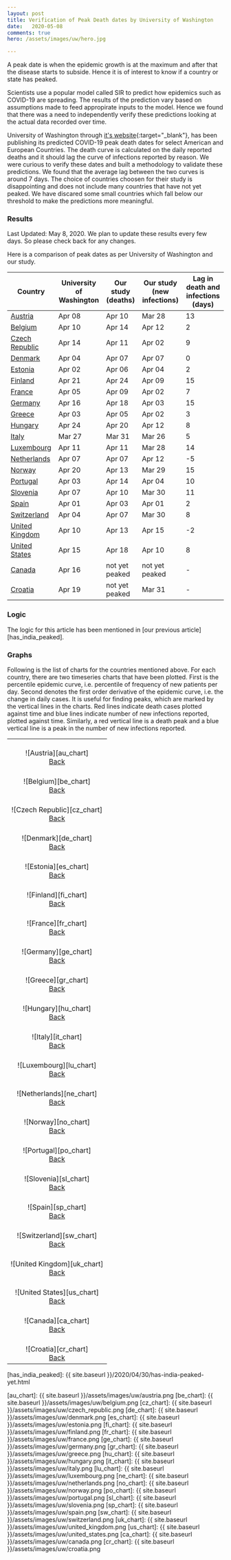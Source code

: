 ```yaml
---
layout: post
title: Verification of Peak Death dates by University of Washington
date:   2020-05-08
comments: true
hero: /assets/images/uw/hero.jpg

---
```


A peak date is when the epidemic growth is at the maximum and after that the disease starts to subside. Hence it is of interest to know if a country or state has peaked. 

Scientists use a popular model called SIR to predict how epidemics such as COVID-19 are spreading. The results of the prediction vary based on assumptions made to feed appropirate inputs to the model. Hence we found that there was a need to independently verify these predictions looking at the actual data recorded over time.

University of Washington through [it's website][hd_website]{:target="_blank"}, has been publishing its predicted COVID-19 peak death dates for select American and European Countries. The death curve is calculated on the daily reported deaths and it should lag the curve of infections reported by reason. We were curious to verify these dates and built a methodology to validate these predictions.  We found that the average lag between the two curves is around 7 days. The choice of countries choosen for their study is disappointing and does not include many countries that have not yet peaked. We have discared some small countries which fall below our threshold to make the predictions more meaningful.

### Results

Last Updated: May 8, 2020. We plan to update these results every few days. So please check back for any changes.

Here is a comparison of peak dates as per University of Washington and our study.

<a name="table"></a>

Country | University of Washington | Our study (deaths) | Our study (new infections) | Lag in death and infections (days)
--- | --- | --- | --- | ---
[Austria](#austria)|Apr 08|Apr 10|Mar 28|13
[Belgium](#belgium)|Apr 10|Apr 14|Apr 12|2
[Czech Republic](#czech_republic)|Apr 14|Apr 11|Apr 02|9
[Denmark](#denmark)|Apr 04|Apr 07|Apr 07|0
[Estonia](#estonia)|Apr 02|Apr 06|Apr 04|2
[Finland](#finland)|Apr 21|Apr 24|Apr 09|15
[France](#france)|Apr 05|Apr 09|Apr 02|7
[Germany](#germany)|Apr 16|Apr 18|Apr 03|15
[Greece](#greece)|Apr 03|Apr 05|Apr 02|3
[Hungary](#hungary)|Apr 24|Apr 20|Apr 12|8
[Italy](#italy)|Mar 27|Mar 31|Mar 26|5
[Luxembourg](#luxembourg)|Apr 11|Apr 11|Mar 28|14
[Netherlands](#netherlands)|Apr 07|Apr 07|Apr 12|-5
[Norway](#norway)|Apr 20|Apr 13|Mar 29|15
[Portugal](#portugal)|Apr 03|Apr 14|Apr 04|10
[Slovenia](#slovenia)|Apr 07|Apr 10|Mar 30|11
[Spain](#spain)|Apr 01|Apr 03|Apr 01|2
[Switzerland](#switzerland)|Apr 04|Apr 07|Mar 30|8
[United Kingdom](#united_kingdom)|Apr 10|Apr 13|Apr 15|-2
[United States](#united_states)|Apr 15|Apr 18|Apr 10|8
[Canada](#canada)|Apr 16|not yet peaked|not yet peaked|-
[Croatia](#croatia)|Apr 19|not yet peaked|Mar 31|-

### Logic
The logic for this article has been mentioned in [our previous article][has_india_peaked].

### Graphs

Following is the list of charts for the countries mentioned above. For each country, there are two timeseries charts that have been plotted. First is the percentile epidemic curve, i.e. percentile of frequency of new patients per day. Second denotes the first order derivative of the epidemic curve, i.e. the change in daily cases. It is useful for finding peaks, which are marked by the vertical lines in the charts. Red lines indicate death cases plotted against time and blue lines indicate number of new infections reported, plotted against time. Similarly, a red vertical line is a death peak and a blue vertical line is a peak in the number of new infections reported.

| |
|:---:|
| <a name="austria"></a><br /> ![Austria][au_chart] <br />[Back](#table) |
| <a name="belgium"></a><br /> ![Belgium][be_chart] <br />[Back](#table) |
| <a name="czech_republic"></a><br /> ![Czech Republic][cz_chart] <br />[Back](#table) |
| <a name="denmark"></a><br /> ![Denmark][de_chart] <br />[Back](#table) |
| <a name="estonia"></a><br /> ![Estonia][es_chart] <br />[Back](#table) |
| <a name="finland"></a><br /> ![Finland][fi_chart] <br />[Back](#table) |
| <a name="france"></a><br /> ![France][fr_chart] <br />[Back](#table) |
| <a name="germany"></a><br /> ![Germany][ge_chart] <br />[Back](#table) |
| <a name="greece"></a><br /> ![Greece][gr_chart] <br />[Back](#table) |
| <a name="hungary"></a><br /> ![Hungary][hu_chart] <br />[Back](#table) |
| <a name="italy"></a><br /> ![Italy][it_chart] <br />[Back](#table) |
| <a name="luxembourg"></a><br /> ![Luxembourg][lu_chart] <br />[Back](#table) |
| <a name="netherlands"></a><br /> ![Netherlands][ne_chart] <br />[Back](#table) |
| <a name="norway"></a><br /> ![Norway][no_chart] <br />[Back](#table) |
| <a name="portugal"></a><br /> ![Portugal][po_chart] <br />[Back](#table) |
| <a name="slovenia"></a><br /> ![Slovenia][sl_chart] <br />[Back](#table) |
| <a name="spain"></a><br /> ![Spain][sp_chart] <br />[Back](#table) |
| <a name="switzerland"></a><br /> ![Switzerland][sw_chart] <br />[Back](#table) |
| <a name="united_kingdom"></a><br /> ![United Kingdom][uk_chart] <br />[Back](#table) |
| <a name="united_states"></a><br /> ![United States][us_chart] <br />[Back](#table) |
| <a name="canada"></a><br /> ![Canada][ca_chart] <br />[Back](#table) |
| <a name="croatia"></a><br /> ![Croatia][cr_chart] <br />[Back](#table) |

[hd_website]: https://covid19.healthdata.org/projections
[has_india_peaked]: {{ site.baseurl }}/2020/04/30/has-india-peaked-yet.html

[au_chart]: {{ site.baseurl }}/assets/images/uw/austria.png
[be_chart]: {{ site.baseurl }}/assets/images/uw/belgium.png
[cz_chart]: {{ site.baseurl }}/assets/images/uw/czech_republic.png
[de_chart]: {{ site.baseurl }}/assets/images/uw/denmark.png
[es_chart]: {{ site.baseurl }}/assets/images/uw/estonia.png
[fi_chart]: {{ site.baseurl }}/assets/images/uw/finland.png
[fr_chart]: {{ site.baseurl }}/assets/images/uw/france.png
[ge_chart]: {{ site.baseurl }}/assets/images/uw/germany.png
[gr_chart]: {{ site.baseurl }}/assets/images/uw/greece.png
[hu_chart]: {{ site.baseurl }}/assets/images/uw/hungary.png
[it_chart]: {{ site.baseurl }}/assets/images/uw/italy.png
[lu_chart]: {{ site.baseurl }}/assets/images/uw/luxembourg.png
[ne_chart]: {{ site.baseurl }}/assets/images/uw/netherlands.png
[no_chart]: {{ site.baseurl }}/assets/images/uw/norway.png
[po_chart]: {{ site.baseurl }}/assets/images/uw/portugal.png
[sl_chart]: {{ site.baseurl }}/assets/images/uw/slovenia.png
[sp_chart]: {{ site.baseurl }}/assets/images/uw/spain.png
[sw_chart]: {{ site.baseurl }}/assets/images/uw/switzerland.png
[uk_chart]: {{ site.baseurl }}/assets/images/uw/united_kingdom.png
[us_chart]: {{ site.baseurl }}/assets/images/uw/united_states.png
[ca_chart]: {{ site.baseurl }}/assets/images/uw/canada.png
[cr_chart]: {{ site.baseurl }}/assets/images/uw/croatia.png
